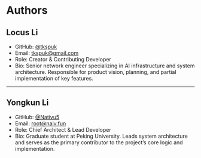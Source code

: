 # Authors

## Locus Li

- GitHub: [@tkspuk](https://github.com/tkspuk)  
- Email: tkspuk@gmail.com  
- Role: Creator & Contributing Developer  
- Bio: Senior network engineer specializing in AI infrastructure and system architecture. Responsible for product vision, planning, and partial implementation of key features.

---

## Yongkun Li

- GitHub: [@Nativu5](https://github.com/Nativu5)  
- Email: root@naiv.fun  
- Role: Chief Architect & Lead Developer  
- Bio: Graduate student at Peking University. Leads system architecture and serves as the primary contributor to the project’s core logic and implementation.
